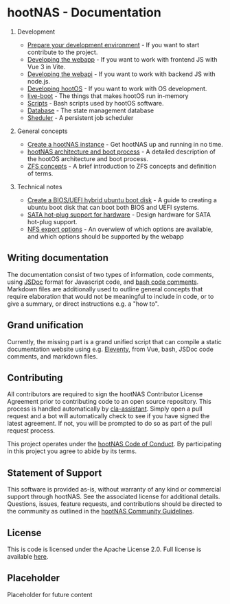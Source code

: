 # hootNAS - Documentation

1. Development
    - [Prepare your development environment](/documentation/prepare-development-environment.md) - 
    If you want to start contribute to the project.
    - [Developing the webapp](/webapp/README.md) - If you want to work with 
    frontend JS with Vue 3 in Vite.
    - [Developing the webapi](/webapi/README.md) - If you want to work with 
    backend JS with node.js.
    - [Developing hootOS](/hoot-os/README.md) - If you want to work with 
    OS development.
    - [live-boot](/live-boot/README.md) - The things that makes hootOS run 
    in-memory
    - [Scripts](/scripts/README.md) - Bash scripts used by hootOS software.
    - [Database](/db/README.md) - The state management database
    - [Sheduler](/scheduler/README.md) - A persistent job scheduler

2. General concepts
    - [Create a hootNAS instance](/documentation/create-hootnas-instance.md) - 
    Get hootNAS up and running in no time.
    - [hootNAS architecture and boot process](/hoot-os/architecture-and-boot-process.md) - 
    A detailed description of the hootOS architecture and boot process.
    - [ZFS concepts](./zfs-concepts.md) - A brief introduction to ZFS concepts 
    and definition of terms.

3. Technical notes
    - [Create a BIOS/UEFI hybrid ubuntu boot disk](/documentation/tech/create-bios-uefi-hybrid-boot-disk.md) - 
    A guide to creating a ubuntu boot disk that can boot both BIOS and UEFI systems.
    - [SATA hot-plug support for hardware](/documentation/sata-hot-plugging.md) - 
    Design hardware for SATA hot-plug support.
    - [NFS export options](/documentation/nfs-exports.md) - 
    An overwiew of which options are available, and which options should be 
    supported by the webapp

## Writing documentation

The documentation consist of two types of information, 
code comments, using [JSDoc](https://jsdoc.app/index.html) format for 
Javascript code, and 
[bash code comments](https://www.shell-tips.com/bash/comments/). Markdown 
files are additionally used to outline general concepts that require 
elaboration that would not be meaningful to include in code, or to give a 
summary, or direct instructions e.g. a "how to".

## Grand unification

Currently, the missing part is a grand unified script that can compile a static 
documentation website using e.g. [Eleventy](https://www.11ty.dev/), from Vue, 
bash, JSDoc code comments, and markdown files.

## Contributing

All contributors are required to sign the hootNAS Contributor 
License Agreement prior to contributing code to an open source repository. This 
process is handled automatically by [cla-assistant](https://cla-assistant.io/). 
Simply open a pull request and a bot will automatically check to see if you 
have signed the latest agreement. If not, you will be prompted to do so as part 
of the pull request process. 

This project operates under the [hootNAS Code of Conduct](#placeholder). By 
participating in this project you agree to abide by its terms. 

## Statement of Support

This software is provided as-is, without warranty of any kind or commercial 
support through hootNAS. See the associated license for additional details. 
Questions, issues, feature requests, and contributions should be directed to 
the community as outlined in the [hootNAS Community 
Guidelines](#placeholder).

## License

This is code is licensed under the Apache License 2.0. Full license is 
available [here](../LICENSE).

## Placeholder

Placeholder for future content

